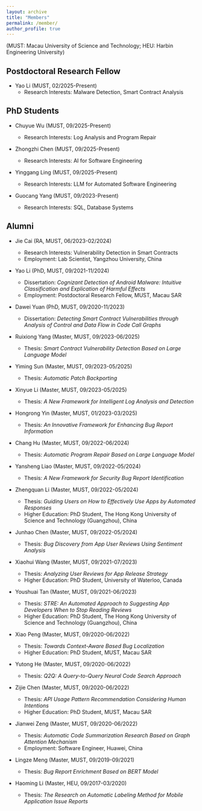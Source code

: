 ```yaml
---
layout: archive
title: "Members"
permalink: /member/
author_profile: true
---
```

(MUST: Macau University of Science and Technology; HEU: Harbin Engineering University)

<meta name="format-detection" content="telephone=no"/>

Postdoctoral Research Fellow
------

- Yao Li (MUST, 02/2025-Present)
  - Research Interests: Malware Detection, Smart Contract Analysis

PhD Students
------

- Chuyue Wu (MUST, 09/2025-Present)
  - Research Interests: Log Analysis and Program Repair
    
- Zhongzhi Chen (MUST, 09/2025-Present)
  - Research Interests: AI for Software Engineering
 
- Yinggang Ling (MUST, 09/2025-Present)
  - Research Interests: LLM for Automated Software Engineering  

- Guocang Yang (MUST, 09/2023-Present)
  - Research Interests: SQL, Database Systems


Alumni
------

- Jie Cai (RA, MUST, 06/2023-02/2024)
  - Research Interests: Vulnerability Detection in Smart Contracts
  - Employment: Lab Scientist, Yangzhou University, China

- Yao Li (PhD, MUST, 09/2021-11/2024)
  - Dissertation: *Cognizant Detection of Android Malware: Intuitive Classification and Explication of Harmful Effects*
  - Employment: Postdoctoral Research Fellow, MUST, Macau SAR

- Dawei Yuan (PhD, MUST, 09/2020-11/2023)
  - Dissertation: *Detecting Smart Contract Vulnerabilities through Analysis of Control and Data Flow in Code Call Graphs*
 
- Ruixiong Yang (Master, MUST, 09/2023-06/2025)
  - Thesis: *Smart Contract Vulnerability Detection Based on Large Language Model*

- Yiming Sun (Master, MUST, 09/2023-05/2025)
  - Thesis: *Automatic Patch Backporting*
    
- Xinyue Li (Master, MUST, 09/2023-05/2025)
  - Thesis: *A New Framework for Intelligent Log Analysis and Detection*

- Hongrong Yin (Master, MUST, 01/2023-03/2025)
  - Thesis: *An Innovative Framework for Enhancing Bug Report Information*

- Chang Hu (Master, MUST, 09/2022-06/2024)
  - Thesis: *Automatic Program Repair Based on Large Language Model*

- Yansheng Liao (Master, MUST, 09/2022-05/2024)
  - Thesis: *A New Framework for Security Bug Report Identification*

- Zhengquan Li (Master, MUST, 09/2022-05/2024)
  - Thesis: *Guiding Users on How to Effectively Use Apps by Automated Responses*
  - Higher Education: PhD Student, The Hong Kong University of Science and Technology (Guangzhou), China

- Junhao Chen (Master, MUST, 09/2022-05/2024)
  - Thesis: *Bug Discovery from App User Reviews Using Sentiment Analysis*

- Xiaohui Wang (Master, MUST, 09/2021-07/2023)
  - Thesis: *Analyzing User Reviews for App Release Strategy*
  - Higher Education: PhD Student, University of Waterloo, Canada

- Youshuai Tan (Master, MUST, 09/2021-06/2023)
  - Thesis: *STRE: An Automated Approach to Suggesting App Developers When to Stop Reading Reviews*
  - Higher Education: PhD Student, The Hong Kong University of Science and Technology (Guangzhou), China

- Xiao Peng (Master, MUST, 09/2020-06/2022)
  - Thesis: *Towards Context-Aware Based Bug Localization*
  - Higher Education: PhD Student, MUST, Macau SAR

- Yutong He (Master, MUST, 09/2020-06/2022)
  - Thesis: *Q2Q: A Query-to-Query Neural Code Search Approach*

- Zijie Chen (Master, MUST, 09/2020-06/2022)
  - Thesis: *API Usage Pattern Recommendation Considering Human Intentions*
  - Higher Education: PhD Student, MUST, Macau SAR

- Jianwei Zeng (Master, MUST, 09/2020-06/2022)
  - Thesis: *Automatic Code Summarization Research Based on Graph Attention Mechanism*
  - Employment: Software Engineer, Huawei, China

- Lingze Meng (Master, MUST, 09/2019-09/2021)
  - Thesis: *Bug Report Enrichment Based on BERT Model*

- Haoming Li (Master, HEU, 09/2017-03/2020)
  - Thesis: *The Research on Automatic Labeling Method for Mobile Application Issue Reports*
  

    
  
  


  

